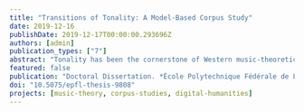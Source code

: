 ```yaml
---
title: "Transitions of Tonality: A Model-Based Corpus Study"
date: 2019-12-16
publishDate: 2019-12-17T00:00:00.293696Z
authors: [admin]
publication_types: ["7"]
abstract: "Tonality has been the cornerstone of Western music-theoretical discourse for centuries. This study addresses the subject, using traditional music analysis, data-driven corpus methods, and computational models, concentrating on historical changes of tonality with a particular focus on the 19th century. The thesis engages three analytical levels of increasing scope - micro, meso, and macro - and is thus located between the poles of the particular and the general. The micro-level presents a detailed analysis of Franz Liszt's Sonetto 47 del Petrarca, S. 161, no. 4 (1858), in order to illustrate compositional innovations testifying to the radical changes in tonality within the 19th century. The analysis exemplifies how these novelties permeate musical compositions in that period, and also expose the benefits and limitations of manual music analysis. The meso-level examines a corpus of harmonic annotations of pieces by Beethoven, Schubert, Chopin, Liszt, Dvořák, Grieg, Tchaikovsky, Debussy, and Medtner, containing over 75,000 chord symbols. It presents a comprehensive model for the analysis of chord symbols in large corpora in order to study chords and the progressions between them. Whilst the individual composers' chord vocabularies vary considerably - paying tribute to idiomatic usages of harmony - it is shown that the overarching similarities of the chord distributions point to similarities in their harmonic language that surpass individual traits and that can be modeled by Zipf's and Heaps's laws. An entropy-based method is presented to systematically study the effect of certain features on chord prediction, revealing that suspensions are the strongest predictors. The study shows that chord progressions are largely asymmetrical and proceed mostly by fifths; however, third-based progressions become increasingly prevalent within the studied period. The macro-level explores a corpus of nearly 3 million notes in more than 2000 pieces created by 75 composers, comprising a historical range of approximately 600 years. The encoding of the data distinguishes enharmonically equivalent notes, hence providing a larger note vocabulary than most previous approaches in empirical music research. A Principal Component Analysis (PCA) shows that the line of fifths can be derived from the co-occurrence as well as the co-evolution of tonal pitch-classes. Moreover, the hierarchical topic model known as Latent Dirichlet Allocation (LDA) is used to discover latent tonal profiles. These largely correspond to distributions on contiguous line-of-fifths segments and moreover demonstrate the elevated roles of fifths as well as major and minor thirds as intervals between the most frequent notes. This motivates to model pieces as distributions on the Tonnetz. To that end, a new model, the Tonal Diffusion Model (TDM), is introduced. The results are obtained by fitting the model to the corpus and exhibit two trends. Over the entire historical period under consideration, notes are primarily distributed along the fifths axis of the Tonnetz. Furthermore, 19th-century composers also explore the major and minor thirds axes of the Tonnetz, extending their compositions in ever farther regions. The diverse methodology in this study provides quantitatively grounded insights from a range of perspectives, bridging the fields of music theory, computational musicology, mathematical modeling, and the digital humanities."
featured: false
publication: "Doctoral Dissertation. *École Polytechnique Fédérale de Lausanne, Switzerland*"
doi: "10.5075/epfl-thesis-9808"
projects: [music-theory, corpus-studies, digital-humanities]
---
```

